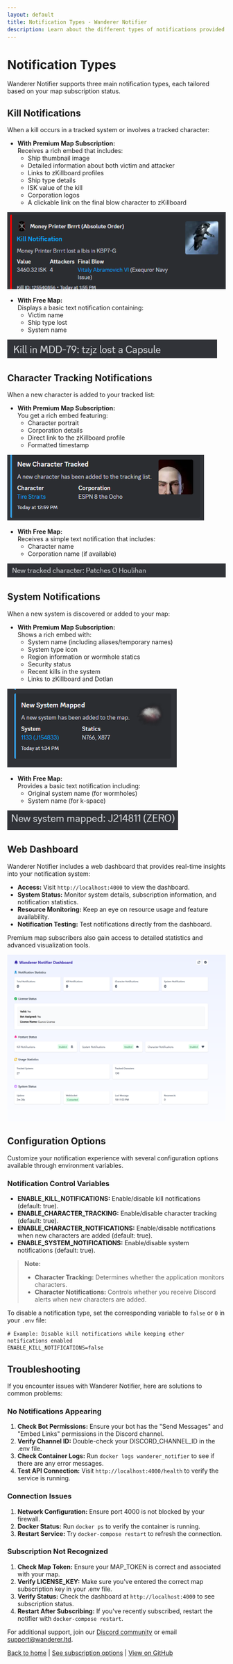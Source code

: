 ```yaml
---
layout: default
title: Notification Types - Wanderer Notifier
description: Learn about the different types of notifications provided by Wanderer Notifier
---
```


# Notification Types

Wanderer Notifier supports three main notification types, each tailored based on your map subscription status.

## Kill Notifications

When a kill occurs in a tracked system or involves a tracked character:

- **With Premium Map Subscription:**  
  Receives a rich embed that includes:
  - Ship thumbnail image
  - Detailed information about both victim and attacker
  - Links to zKillboard profiles
  - Ship type details
  - ISK value of the kill
  - Corporation logos
  - A clickable link on the final blow character to zKillboard

![Premium Kill Notification Example](./assets/images/paid-kill.png)

- **With Free Map:**  
  Displays a basic text notification containing:
  - Victim name
  - Ship type lost
  - System name

![Free Kill Notification Example](./assets/images/free-kill.png)

## Character Tracking Notifications

When a new character is added to your tracked list:

- **With Premium Map Subscription:**  
  You get a rich embed featuring:
  - Character portrait
  - Corporation details
  - Direct link to the zKillboard profile
  - Formatted timestamp

![Premium Character Notification Example](./assets/images/paid-character.png)

- **With Free Map:**  
  Receives a simple text notification that includes:
  - Character name
  - Corporation name (if available)

![Free Character Notification Example](./assets/images/free-character.png)

## System Notifications

When a new system is discovered or added to your map:

- **With Premium Map Subscription:**  
  Shows a rich embed with:
  - System name (including aliases/temporary names)
  - System type icon
  - Region information or wormhole statics
  - Security status
  - Recent kills in the system
  - Links to zKillboard and Dotlan

![Premium System Notification Example](./assets/images/paid-system.png)

- **With Free Map:**  
  Provides a basic text notification including:
  - Original system name (for wormholes)
  - System name (for k-space)

![Free System Notification Example](./assets/images/free-system.png)

## Web Dashboard

Wanderer Notifier includes a web dashboard that provides real-time insights into your notification system:

- **Access:** Visit `http://localhost:4000` to view the dashboard.
- **System Status:** Monitor system details, subscription information, and notification statistics.
- **Resource Monitoring:** Keep an eye on resource usage and feature availability.
- **Notification Testing:** Test notifications directly from the dashboard.

Premium map subscribers also gain access to detailed statistics and advanced visualization tools.

![Dashboard](./assets/images/dashboard.png)

## Configuration Options

Customize your notification experience with several configuration options available through environment variables.

### Notification Control Variables

- **ENABLE_KILL_NOTIFICATIONS:** Enable/disable kill notifications (default: true).
- **ENABLE_CHARACTER_TRACKING:** Enable/disable character tracking (default: true).
- **ENABLE_CHARACTER_NOTIFICATIONS:** Enable/disable notifications when new characters are added (default: true).
- **ENABLE_SYSTEM_NOTIFICATIONS:** Enable/disable system notifications (default: true).

> **Note:**  
> - **Character Tracking:** Determines whether the application monitors characters.  
> - **Character Notifications:** Controls whether you receive Discord alerts when new characters are added.

To disable a notification type, set the corresponding variable to `false` or `0` in your `.env` file:

```dotenv
# Example: Disable kill notifications while keeping other notifications enabled
ENABLE_KILL_NOTIFICATIONS=false
```

## Troubleshooting

If you encounter issues with Wanderer Notifier, here are solutions to common problems:

### No Notifications Appearing

1. **Check Bot Permissions:** Ensure your bot has the "Send Messages" and "Embed Links" permissions in the Discord channel.
2. **Verify Channel ID:** Double-check your DISCORD_CHANNEL_ID in the .env file.
3. **Check Container Logs:** Run `docker logs wanderer_notifier` to see if there are any error messages.
4. **Test API Connection:** Visit `http://localhost:4000/health` to verify the service is running.

### Connection Issues

1. **Network Configuration:** Ensure port 4000 is not blocked by your firewall.
2. **Docker Status:** Run `docker ps` to verify the container is running.
3. **Restart Service:** Try `docker-compose restart` to refresh the connection.

### Subscription Not Recognized

1. **Check Map Token:** Ensure your MAP_TOKEN is correct and associated with your map.
2. **Verify LICENSE_KEY:** Make sure you've entered the correct map subscription key in your .env file.
3. **Verify Status:** Check the dashboard at `http://localhost:4000` to see subscription status.
4. **Restart After Subscribing:** If you've recently subscribed, restart the notifier with `docker-compose restart`.

For additional support, join our [Discord community](https://discord.gg/wanderer) or email support@wanderer.ltd.

[Back to home](./index.html) | [See subscription options](./license.html) | [View on GitHub](https://github.com/yourusername/wanderer-notifier) 